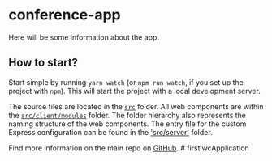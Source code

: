# conference-app

Here will be some information about the app.

## How to start?

Start simple by running `yarn watch` (or `npm run watch`, if you set up the project with `npm`). This will start the project with a local development server.

The source files are located in the [`src`](./src) folder. All web components are within the [`src/client/modules`](./src/modules) folder. The folder hierarchy also represents the naming structure of the web components. The entry file for the custom Express configuration can be found in the ['src/server'](./src/server) folder.

Find more information on the main repo on [GitHub](https://github.com/muenzpraeger/create-lwc-app).
#   f i r s t l w c A p p l i c a t i o n  
 